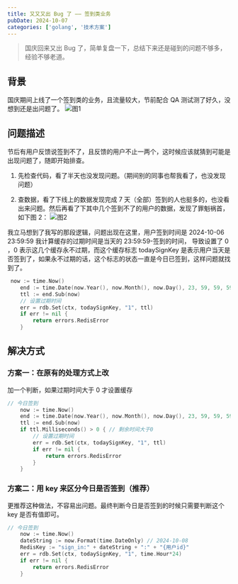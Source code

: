 ```yaml
---
title: 又又又出 Bug 了 —— 签到类业务
pubDate: 2024-10-07
categories: ['golang', '技术方案']
---
```


> 国庆回来又出 Bug 了，简单复盘一下，总结下来还是碰到的问题不够多，经验不够老道。

## 背景

国庆期间上线了一个签到类的业务，且流量较大，节前配合 QA 测试测了好久，没想到还是出问题了。
![图1](/ed37d87cfe125b4b.webp)

## 问题描述

节后有用户反馈说签到不了，且反馈的用户不止一两个，这时候应该就猜到可能是出现问题了，随即开始排查。

1. 先检查代码，看了半天也没发现问题。（期间别的同事也帮我看了，也没发现问题）

2. 查数据，看了下线上的数据发现完成 7 天（全部）签到的人也挺多的，也没看出来问题。然后再看了下其中几个签到不了的用户的数据，发现了罪魁祸首，如下图 2：
   ![图2](/1adc080af965c5df.webp)

我立马想到了我写的那段逻辑，问题出现在这里，用户签到时间是 2024-10-06 23:59:59 我计算缓存的过期时间是当天的 23:59:59-签到的时间， 导致设置了 0 ，0 表示这几个缓存永不过期，而这个缓存标志 todaySignKey 是表示用户当天是否签到了，如果永不过期的话，这个标志的状态一直是今日已签到，这样问题就找到了。

```go
 now := time.Now()
	end := time.Date(now.Year(), now.Month(), now.Day(), 23, 59, 59, 59, time.Local)
	ttl := end.Sub(now)
	// 设置过期时间
	err = rdb.Set(ctx, todaySignKey, "1", ttl)
	if err != nil {
		return errors.RedisError
	}
```

## 解决方式

### 方案一：在原有的处理方式上改

加一个判断，如果过期时间大于 0 才设置缓存

```go
// 今日签到
	now := time.Now()
	end := time.Date(now.Year(), now.Month(), now.Day(), 23, 59, 59, 59, time.Local)
	ttl := end.Sub(now)
	if ttl.Milliseconds() > 0 { // 剩余时间大于0
		// 设置过期时间
		err = rdb.Set(ctx, todaySignKey, "1", ttl)
		if err != nil {
			return errors.RedisError
		}
	}
```

### 方案二：用 key 来区分今日是否签到（推荐）

更推荐这种做法，不容易出问题。最终判断今日是否签到的时候只需要判断这个 key 是否有值即可。

```go
// 今日签到
	now := time.Now()
	dateString := now.Format(time.DateOnly) // 2024-10-08
	RedisKey := "sign_in:" + dateString + ":" + "{用户id}"
	err = rdb.Set(ctx, todaySignKey, "1", time.Hour*24)
	if err != nil {
		return errors.RedisError
	}
```
